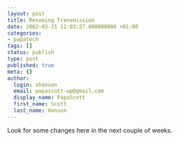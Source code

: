 ```yaml
---
layout: post
title: Resuming Transmission
date: 2002-03-21 12:03:27.000000000 +01:00
categories:
- papatech
tags: []
status: publish
type: post
published: true
meta: {}
author:
  login: shanson
  email: papascott-wp@gmail.com
  display_name: PapaScott
  first_name: Scott
  last_name: Hanson
---
```

<p>Look for some changes here in the next couple of weeks.</p>
